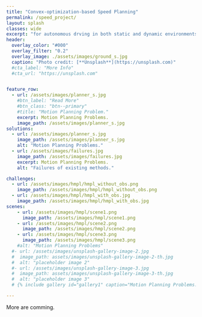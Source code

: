 ```yaml
---
title: "Convex-optimization-based Speed Planning"
permalink: /speed_project/
layout: splash
classes: wide
excerpt: "for autonomous drving in both static and dynamic environments."
header:
  overlay_color: "#000"
  overlay_filter: "0.2"
  overlay_image: ./assets/images/ground_s.jpg
  caption: "Photo credit: [**Unsplash**](https://unsplash.com)"
  #cta_label: "More Info"
  #cta_url: "https://unsplash.com"


feature_row:
  - url: /assets/images/planner_s.jpg
    #btn_label: "Read More"
    #btn_class: "btn--primary"
    #title: "Motion Planning Problem."
    excerpt: Motion Planning Problems.
    image_path: /assets/images/planner_s.jpg
solutions:
  - url: /assets/images/planner_s.jpg
    image_path: /assets/images/planner_s.jpg
    alt: "Motion Planning Problems."
  - url: /assets/images/failures.jpg
    image_path: /assets/images/failures.jpg
    excerpt: Motion Planning Problems.
    alt: "Failures of existing methods."

challenges:
  - url: /assets/images/hmpl/hmpl_without_obs.png
    image_path: /assets/images/hmpl/hmpl_without_obs.png
  - url: /assets/images/hmpl/hmpl_with_obs.jpg
    image_path: /assets/images/hmpl/hmpl_with_obs.jpg
scenes:
    - url: /assets/images/hmpl/scene1.png
      image_path: /assets/images/hmpl/scene1.png
    - url: /assets/images/hmpl/scene2.png
      image_path: /assets/images/hmpl/scene2.png
    - url: /assets/images/hmpl/scene3.png
      image_path: /assets/images/hmpl/scene3.png
    #alt: "Motion Planning Problems"
  #- url: /assets/images/unsplash-gallery-image-2.jpg
  #  image_path: assets/images/unsplash-gallery-image-2-th.jpg
  #  alt: "placeholder image 2"
  #- url: /assets/images/unsplash-gallery-image-3.jpg
  #  image_path: assets/images/unsplash-gallery-image-3-th.jpg
  #  alt: "placeholder image 3"
  # {% include gallery id="gallery1" caption="Motion Planning Problems." %}

---
```


More are comming.
